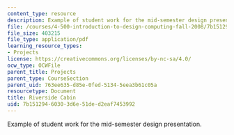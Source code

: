 ```yaml
---
content_type: resource
description: Example of student work for the mid-semester design presentation.
file: /courses/4-500-introduction-to-design-computing-fall-2008/7b15129460303d6e51ded2eaf7453992_assn4a_6.pdf
file_size: 403215
file_type: application/pdf
learning_resource_types:
- Projects
license: https://creativecommons.org/licenses/by-nc-sa/4.0/
ocw_type: OCWFile
parent_title: Projects
parent_type: CourseSection
parent_uid: 763ee635-d85e-0fed-5134-5eea3b61c05a
resourcetype: Document
title: Riverside Cabin
uid: 7b151294-6030-3d6e-51de-d2eaf7453992
---
```

Example of student work for the mid-semester design presentation.